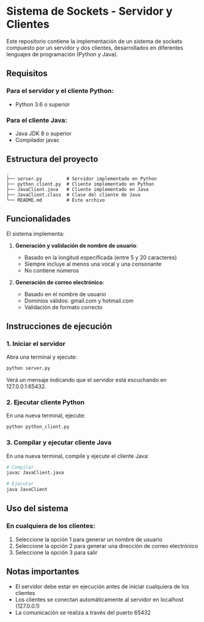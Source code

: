 # Sistema de Sockets - Servidor y Clientes

Este repositorio contiene la implementación de un sistema de sockets compuesto por un servidor y dos clientes, desarrollados en diferentes lenguajes de programación (Python y Java).

## Requisitos

### Para el servidor y el cliente Python:

- Python 3.6 o superior

### Para el cliente Java:

- Java JDK 8 o superior
- Compilador javac

## Estructura del proyecto

```
.
├── server.py         # Servidor implementado en Python
├── python_client.py  # Cliente implementado en Python
├── JavaClient.java   # Cliente implementado en Java
├── JavaClient.class  # Clase del cliente de Java
└── README.md         # Este archivo
```

## Funcionalidades

El sistema implementa:

1. **Generación y validación de nombre de usuario**:

   - Basado en la longitud especificada (entre 5 y 20 caracteres)
   - Siempre incluye al menos una vocal y una consonante
   - No contiene números

2. **Generación de correo electrónico**:
   - Basado en el nombre de usuario
   - Dominios válidos: gmail.com y hotmail.com
   - Validación de formato correcto

## Instrucciones de ejecución

### 1. Iniciar el servidor

Abra una terminal y ejecute:

```bash
python server.py
```

Verá un mensaje indicando que el servidor está escuchando en 127.0.0.1:65432.

### 2. Ejecutar cliente Python

En una nueva terminal, ejecute:

```bash
python python_client.py
```

### 3. Compilar y ejecutar cliente Java

En una nueva terminal, compile y ejecute el cliente Java:

```bash
# Compilar
javac JavaClient.java

# Ejecutar
java JavaClient
```

## Uso del sistema

### En cualquiera de los clientes:

1. Seleccione la opción 1 para generar un nombre de usuario
2. Seleccione la opción 2 para generar una dirección de correo electrónico
3. Seleccione la opción 3 para salir

## Notas importantes

- El servidor debe estar en ejecución antes de iniciar cualquiera de los clientes
- Los clientes se conectan automáticamente al servidor en localhost (127.0.0.1)
- La comunicación se realiza a través del puerto 65432
